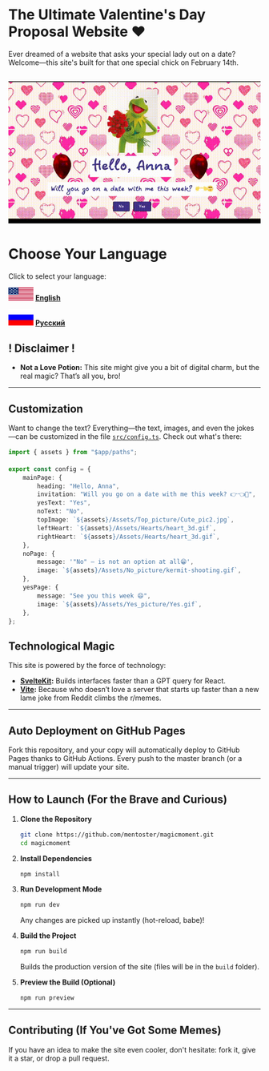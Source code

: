 # The Ultimate Valentine's Day Proposal Website ❤️

Ever dreamed of a website that  asks your special lady out on a date? Welcome—this site's built for that one special chick on February 14th.

[<img src="assets/enshowcase.gif" alt="showcase"  />](https://mentoster.github.io/Ask-girl-to-date/)
---
# Choose Your Language

Click to select your language:


[<img src="assets/eaglesss.png" alt="English" width="50" />](README.md)
**[English](README.md)**

[<img src="assets/nashslonyara.png" alt="Русский" width="50" />](RUREADME.md)
**[Русский](RUREADME.md)**

## ! Disclaimer !

- **Not a Love Potion:**
  This site might give you a bit of digital charm, but the real magic? That’s all you, bro!

---




## Customization

Want to change the text? Everything—the text, images, and even the jokes—can be customized in the file [`src/config.ts`](src/config.ts). Check out what's there:

```ts
import { assets } from "$app/paths";

export const config = {
	mainPage: {
		heading: "Hello, Anna",
		invitation: "Will you go on a date with me this week? 👉👈🥺",
		yesText: "Yes",
		noText: "No",
		topImage: `${assets}/Assets/Top_picture/Cute_pic2.jpg`,
		leftHeart: `${assets}/Assets/Hearts/heart_3d.gif`,
		rightHeart: `${assets}/Assets/Hearts/heart_3d.gif`,
	},
	noPage: {
		message: '"No" – is not an option at all😁',
		image: `${assets}/Assets/No_picture/kermit-shooting.gif`,
	},
	yesPage: {
		message: "See you this week 😄",
		image: `${assets}/Assets/Yes_picture/Yes.gif`,
	},
};
```

## Technological Magic

This site is powered by the force of technology:
- **[SvelteKit](https://kit.svelte.dev):** Builds interfaces faster than a GPT query for React.
- **[Vite](https://vitejs.dev):** Because who doesn’t love a server that starts up faster than a new lame joke from Reddit climbs the r/memes.

---

## Auto Deployment on GitHub Pages

Fork this repository, and your copy will automatically deploy to GitHub Pages thanks to GitHub Actions. Every push to the master branch (or a manual trigger) will update your site.

---

## How to Launch (For the Brave and Curious)

1. **Clone the Repository**
   ```bash
   git clone https://github.com/mentoster/magicmoment.git
   cd magicmoment
   ```

2. **Install Dependencies**
   ```bash
   npm install
   ```

3. **Run Development Mode**
   ```bash
   npm run dev
   ```
   Any changes are picked up instantly (hot-reload, babe)!

4. **Build the Project**
   ```bash
   npm run build
   ```
   Builds the production version of the site (files will be in the `build` folder).

5. **Preview the Build (Optional)**
   ```bash
   npm run preview
   ```

---

## Contributing (If You've Got Some Memes)

If you have an idea to make the site even cooler, don't hesitate: fork it, give it a star, or drop a pull request.
